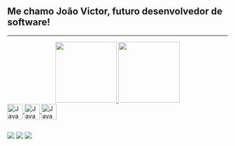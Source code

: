 ## Me chamo João Victor, futuro desenvolvedor de software! ##
---

<div align="center">
  <a href=https://github.com/JoaoVictorRossi>
  <img height="140em" src="https://github-readme-stats.vercel.app/api?username=JoaoVictorRossi&show_icons=true&theme=tokyonight&include_all_commits=true&count_private=true"/>
  <img height="140em" src="https://github-readme-stats.vercel.app/api/top-langs/?username=JoaoVictorRossi&layout=compact&langs_count=7&theme=tokyonight"/>
</div>
  
<div>
  <img align="center" alt="Java" height="35" width="35" src="https://cdn.jsdelivr.net/gh/devicons/devicon/icons/java/java-original.svg">
  <img align="center" alt="Java" height="35" width="35" src="https://cdn.jsdelivr.net/gh/devicons/devicon/icons/spring/spring-original.svg">   
  <img align="center" alt="Java" height="35" width="35" src="https://cdn.jsdelivr.net/gh/devicons/devicon/icons/git/git-plain.svg">
          
</div>  
  
##
  
<div> 
  <a href="https://www.instagram.com/r.ossi4/" target="_blank"><img src="https://img.shields.io/badge/-Instagram-%23E4405F?style=for-the-badge&logo=instagram&logoColor=white" target="_blank"></a>
  <a href = "mailto:jvrossi204@gmail.com"><img src="https://img.shields.io/badge/-Gmail-%23333?style=for-the-badge&logo=gmail&logoColor=white" target="_blank"></a>
  <a href="https://www.linkedin.com/in/joaovictorossi/" target="_blank"><img src="https://img.shields.io/badge/-LinkedIn-%230077B5?style=for-the-badge&logo=linkedin&logoColor=white" target="_blank"></a>
</div>
